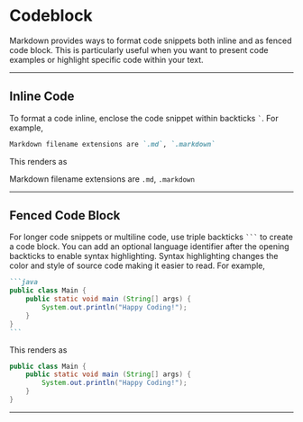 # **Codeblock**

Markdown provides ways to format code snippets both inline and as fenced code block. This is particularly useful when you want to present code examples or highlight specific code within your text.

---

## **Inline Code**

To format a code inline, enclose the code snippet within backticks <code>`</code>. For example,

<div markdown = "1" class="example">

```md
Markdown filename extensions are `.md`, `.markdown`
```

This renders as

<div markdown="1" class="output">

Markdown filename extensions are `.md`, `.markdown`

</div>

</div>

---

## **Fenced Code Block**

For longer code snippets or multiline code, use triple backticks <code>```</code> to create a code block. You can add an optional language identifier after the opening backticks to enable syntax highlighting. Syntax highlighting changes the color and style of source code making it easier to read. For example,

<div markdown = "1" class="example">

````md
```java
public class Main {
    public static void main (String[] args) {
        System.out.println("Happy Coding!");
    }
}
```
````

This renders as

```java
public class Main {
    public static void main (String[] args) {
        System.out.println("Happy Coding!");
    }
}
```

</div>

---